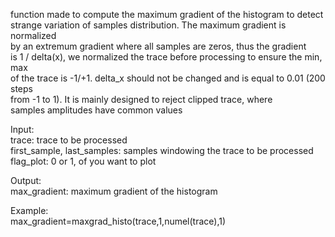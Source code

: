   function made to compute the maximum gradient of the histogram to detect    
  strange variation of samples distribution. The maximum gradient is normalized   
  by an extremum gradient where all samples are zeros, thus the gradient   
  is 1 / delta(x), we normalized the trace before processing to ensure the min, max    
  of the trace is -1/+1. delta_x should not be changed and is equal to 0.01 (200 steps   
  from -1 to 1). It is mainly designed to reject clipped trace, where   
  samples amplitudes have common values   
     
  Input:   
      trace: trace to be processed   
      first_sample, last_samples: samples windowing the trace to be processed   
      flag_plot: 0 or 1, of you want to plot   
         
  Output:   
      max_gradient: maximum gradient of the histogram   
         
  Example:   
      max_gradient=maxgrad_histo(trace,1,numel(trace),1)   
